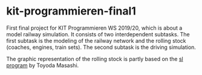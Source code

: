 # kit-programmieren-final1
First final project for KIT Programmieren WS 2019/20, which is about a model railway simulation. It consists of two interdependent subtasks. The first subtask is the modeling of the railway network and the rolling stock (coaches, engines, train sets). The second subtask is the driving simulation.

The graphic representation of the rolling stock is partly based on the [sl program](https://github.com/mtoyoda/sl) by Toyoda Masashi.
